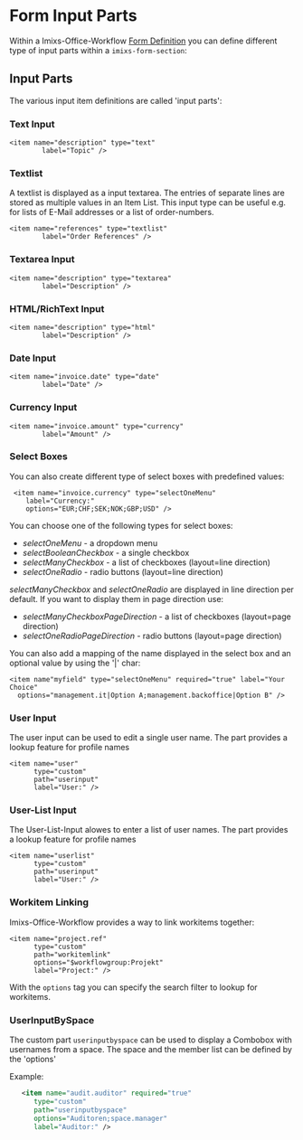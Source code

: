 # Form Input Parts

Within a Imixs-Office-Workflow [Form Definition](index.html) you can define different type of input parts within a `imixs-form-section`:
<imixs-form-section label="Controlling">
<item name="name" type="text"
		      label="Name" />
<item name="description" type="textarea"
		      label="Short Description" />
</imixs-form-section>

## Input Parts

The various input item definitions are called 'input parts':

### Text Input

    <item name="description" type="text"
            label="Topic" />

### Textlist

A textlist is displayed as a input textarea. The entries of separate lines are stored as multiple values in an Item List. This input type can be useful e.g. for lists of E-Mail addresses or a list of order-numbers.

    <item name="references" type="textlist"
            label="Order References" />

### Textarea Input

    <item name="description" type="textarea"
            label="Description" />

### HTML/RichText Input

    <item name="description" type="html"
            label="Description" />

### Date Input

    <item name="invoice.date" type="date"
            label="Date" />

### Currency Input

    <item name="invoice.amount" type="currency"
            label="Amount" />

### Select Boxes

You can also create different type of select boxes with predefined values:

     <item name="invoice.currency" type="selectOneMenu"
    	label="Currency:"
    	options="EUR;CHF;SEK;NOK;GBP;USD" />

You can choose one of the following types for select boxes:

- _selectOneMenu_ - a dropdown menu
- _selectBooleanCheckbox_ - a single checkbox
- _selectManyCheckbox_ - a list of checkboxes (layout=line direction)
- _selectOneRadio_ - radio buttons (layout=line direction)

_selectManyCheckbox_ and _selectOneRadio_ are displayed in line direction per default. If you want to display them in page direction use:

- _selectManyCheckboxPageDirection_ - a list of checkboxes (layout=page direction)
- _selectOneRadioPageDirection_ - radio buttons (layout=page direction)

You can also add a mapping of the name displayed in the select box and an optional value by using the '|' char:

    <item name"myfield" type="selectOneMenu" required="true" label="Your Choice"
      options="management.it|Option A;management.backoffice|Option B" />


### User Input

The user input can be used to edit a single user name. The part provides a lookup feature for profile names

    <item name="user"
          type="custom"
          path="userinput"
          label="User:" />


### User-List Input

The User-List-Input alowes to enter a list of user names. The part provides a lookup feature for profile names

    <item name="userlist"
          type="custom"
          path="userinput"
          label="User:" />

### Workitem Linking

Imixs-Office-Workflow provides a way to link workitems together:

    <item name="project.ref"
          type="custom"
          path="workitemlink"
          options="$workflowgroup:Projekt"
          label="Project:" />

With the `options` tag you can specify the search filter to lookup for workitems.


### UserInputBySpace

 The custom part `userinputbyspace` can be used to display a Combobox with usernames from a space. The space and the member list can be defined by the 'options'

 Example:

```xml
   <item name="audit.auditor" required="true"
      type="custom"  
      path="userinputbyspace"
      options="Auditoren;space.manager"
      label="Auditor:" />
```

